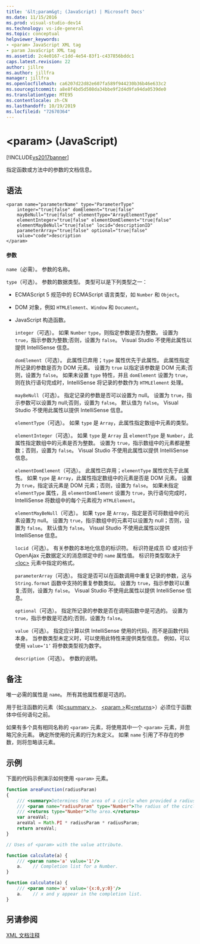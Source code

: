 ```yaml
---
title: '&lt;param&gt; (JavaScript) | Microsoft Docs'
ms.date: 11/15/2016
ms.prod: visual-studio-dev14
ms.technology: vs-ide-general
ms.topic: conceptual
helpviewer_keywords:
- <param> JavaScript XML tag
- param JavaScript XML tag
ms.assetid: 2c4e0167-c1dd-4e54-83f1-c437856bddc1
caps.latest.revision: 22
author: jillre
ms.author: jillfra
manager: jillfra
ms.openlocfilehash: ca6207d22d82e607fa589f944230b36b46e633c2
ms.sourcegitcommit: a8e8f4bd5d508da34bbe9f2d4d9fa94da0539de0
ms.translationtype: MTE95
ms.contentlocale: zh-CN
ms.lasthandoff: 10/19/2019
ms.locfileid: "72670364"
---
```

# <a name="ltparamgt-javascript"></a>&lt;param&gt; (JavaScript)
[!INCLUDE[vs2017banner](../includes/vs2017banner.md)]

指定函数或方法中的参数的文档信息。

## <a name="syntax"></a>语法

```
<param name="parameterName" type="ParameterType"
    integer="true|false" domElement="true|false"
    mayBeNull="true|false" elementType="ArrayElementType"
    elementInteger="true|false" elementDomElement="true|false"
    elementMayBeNull="true|false" locid="descriptionID"
    parameterArray="true|false" optional="true|false"
    value="code">description
</param>
```

#### <a name="parameters"></a>参数
 `name`（必需）。 参数的名称。

 `type`（可选）。 参数的数据类型。 类型可以是下列类型之一：

- ECMAScript 5 规范中的 ECMAScript 语言类型，如 `Number` 和 `Object`。

- DOM 对象，例如 `HTMLElement`、`Window` 和 `Document`。

- JavaScript 构造函数。

  `integer`（可选）。 如果 `Number` `type`，则指定参数是否为整数。 设置为 `true`，指示参数为整数;否则，设置为 `false`。 Visual Studio 不使用此属性以提供 IntelliSense 信息。

  `domElement`（可选）。 此属性已弃用；`type` 属性优先于此属性。 此属性指定所记录的参数是否为 DOM 元素。 设置为 `true` 以指定该参数是 DOM 元素;否则，设置为 `false`。 如果未设置 `type` 特性，并且 `domElement` 设置为 `true`，则在执行语句完成时，IntelliSense 将记录的参数作为 `HTMLElement` 处理。

  `mayBeNull`（可选）。 指定记录的参数是否可以设置为 null。 设置为 `true`，指示参数可以设置为 null;否则，设置为 `false`。 默认值为 `false`。 Visual Studio 不使用此属性以提供 IntelliSense 信息。

  `elementType`（可选）。 如果 `type` 是 `Array`，此属性指定数组中元素的类型。

  `elementInteger`（可选）。 如果 `type` 是 `Array` 且 `elementType` 是 `Number`，此属性指定数组中的元素是否为整数。 设置为 `true`，指示数组中的元素都是整数；否则，设置为 `false`。 Visual Studio 不使用此属性以提供 IntelliSense 信息。

  `elementDomElement`（可选）。 此属性已弃用；`elementType` 属性优先于此属性。 如果 `type` 是 `Array`，此属性指定数组中的元素是否是 DOM 元素。 设置为 `true`，指定该元素是 DOM 元素；否则，设置为 `false`。 如果未指定 `elementType` 属性，且 `elementDomElement` 设置为 `true`，执行语句完成时，IntelliSense 将数组中的每个元素视为 `HTMLElement`。

  `elementMayBeNull`（可选）。 如果 `type` 是 `Array`，指定是否可将数组中的元素设置为 null。 设置为 `true`，指示数组中的元素可以设置为 null；否则，设置为 `false`。 默认值为 `false`。 Visual Studio 不使用此属性以提供 IntelliSense 信息。

  `locid`（可选）。 有关参数的本地化信息的标识符。 标识符是成员 ID 或对应于 OpenAjax 元数据定义的消息绑定中的 `name` 属性值。 标识符类型取决于 [\<loc>](../ide/loc-javascript.md) 元素中指定的格式。

  `parameterArray`（可选）。 指定是否可以在函数调用中重复记录的参数，这与 `String.format` 函数中支持的重复参数类似。 设置为 `true`，指示参数可以重复;否则，设置为 `false`。 Visual Studio 不使用此属性以提供 IntelliSense 信息。

  `optional`（可选）。 指定所记录的参数是否在调用函数中是可选的。 设置为 `true`，指示参数是可选的;否则，设置为 `false`。

  `value`（可选）。 指定应计算以供 IntelliSense 使用的代码，而不是函数代码本身。 当参数类型未定义时，可以使用此特性来提供类型信息。 例如，可以使用 `value=’1’` 将参数类型视为数字。

  `description`（可选）。 参数的说明。

## <a name="remarks"></a>备注
 唯一必需的属性是 `name`。 所有其他属性都是可选的。

 用于批注函数的元素（如[\<summary >](../ide/summary-javascript.md)、 [\<param >](../ide/param-javascript.md)和[\<returns](../ide/returns-javascript.md)>）必须位于函数体中任何语句之前。

 如果有多个具有相同名称的 `<param>` 元素，将使用其中一个 `<param>` 元素，并忽略冗余元素。 确定所使用的元素的行为未定义。 如果 `name` 引用了不存在的参数，则将忽略该元素。

## <a name="example"></a>示例
 下面的代码示例演示如何使用 `<param>` 元素。

```javascript
function areaFunction(radiusParam)
{
    /// <summary>Determines the area of a circle when provided a radius parameter.</summary>
    /// <param name="radiusParam" type="Number">The radius of the circle.</param>
    /// <returns type="Number">The area.</returns>
    var areaVal;
    areaVal = Math.PI * radiusParam * radiusParam;
    return areaVal;
}

// Uses of <param> with the value attribute.

function calculate(a) {
    /// <param name='a' value='1'/>
    a.    // Completion list for a Number.
}

function calculate(a) {
    /// <param name='a' value='{x:0,y:0}'/>
    a.    // x and y appear in the completion list.
}

```

## <a name="see-also"></a>另请参阅
 [XML 文档注释](../ide/xml-documentation-comments-javascript.md)
